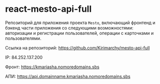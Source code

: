 # react-mesto-api-full
Репозиторий для приложения проекта `Mesto`, включающий фронтенд и бэкенд части приложения со следующими возможностями: авторизации и регистрации пользователей, операции с карточками и пользователями.

Ссылка на репозиторий: https://github.com/Kirimarchy/mesto-api-full 

IP: 84.252.137.200

Фронт: https://kmariasha.nomoredomains.sbs

АПИ: https://api.domainname.kmariasha.nomoredomains.sbs
